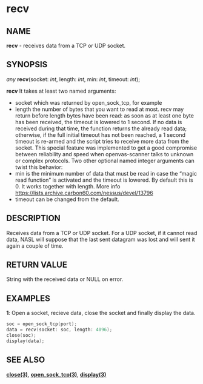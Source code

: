 # recv

## NAME

**recv** - receives data from a TCP or UDP socket.

## SYNOPSIS

*any* **recv**(socket: *int*, length: *int*, min: *int*, timeout: *int*);

**recv**  It takes at least two named arguments:

- socket which was returned by open_sock_tcp, for example
- length the number of bytes that you want to read at most. recv may return before length bytes have been read: as soon as at least one byte has been received, the timeout is lowered to 1 second. If no data is received during that time, the function returns the already read data; otherwise, if the full initial timeout has not been reached, a 1 second timeout is re-armed and the script tries to receive more data from the socket. This special feature was implemented to get a good compromise between reliability and speed when openvas-scanner talks to unknown or complex protocols. Two other optional named integer arguments can twist this behavior:
- min is the minimum number of data that must be read in case the “magic read function” is activated and the timeout is lowered. By default this is 0. It works together with length. More info https://lists.archive.carbon60.com/nessus/devel/13796
- timeout can be changed from the default.

## DESCRIPTION

Receives data from a TCP or UDP socket. For a UDP socket, if it cannot read data, NASL will suppose that the last sent datagram was lost and will sent it again a couple of time. 

## RETURN VALUE

String with the received data or NULL on error.

## EXAMPLES

**1**: Open a socket, recieve data, close the socket and finally display the data.
```cpp
soc = open_sock_tcp(port);
data = recv(socket: soc, length: 4096);
close(soc);
display(data);
```

## SEE ALSO

**[close(3)](close.md)**, **[open_sock_tcp(3)](open_sock_tcp.md)**, **[display(3)](../string-functions/display.md)**
